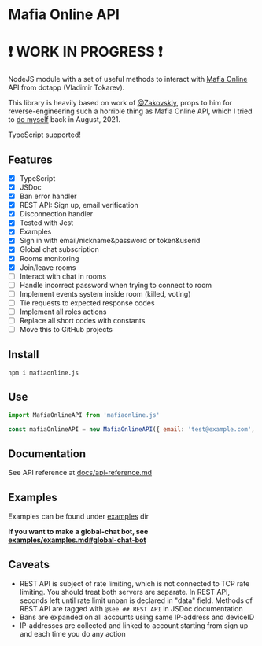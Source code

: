 # Mafia Online API

# :exclamation: WORK IN PROGRESS :exclamation:

NodeJS module with a set of useful methods to interact with [Mafia Online](https://play.google.com/store/apps/details?id=com.tokarev.mafia) API from dotapp (Vladimir Tokarev).

This library is heavily based on work of [@Zakovskiy](https://github.com/Zakovskiy), props to him for reverse-engineering such a horrible thing as Mafia Online API, which I tried to [do myself](https://github.com/VityaSchel/mafia-tools) back in August, 2021.

TypeScript supported!

## Features

- [x] TypeScript
- [x] JSDoc
- [x] Ban error handler
- [x] REST API: Sign up, email verification
- [x] Disconnection handler
- [x] Tested with Jest
- [x] Examples
- [x] Sign in with email/nickname&password or token&userid
- [x] Global chat subscription 
- [x] Rooms monitoring
- [x] Join/leave rooms
- [ ] Interact with chat in rooms
- [ ] Handle incorrect password when trying to connect to room
- [ ] Implement events system inside room (killed, voting)
- [ ] Tie requests to expected response codes
- [ ] Implement all roles actions
- [ ] Replace all short codes with constants
- [ ] Move this to GitHub projects

## Install

```
npm i mafiaonline.js
```

## Use

```js
import MafiaOnlineAPI from 'mafiaonline.js'

const mafiaOnlineAPI = new MafiaOnlineAPI({ email: 'test@example.com', password: 'pythonsucks228' })
```

## Documentation

See API reference at [docs/api-reference.md](./docs/api-reference.md)

## Examples

Examples can be found under [examples](./examples/) dir

**If you want to make a global-chat bot, see [examples/examples.md#global-chat-bot](./examples/examples.md#global-chat-bot)**

## Caveats

- REST API is subject of rate limiting, which is not connected to TCP rate limiting. You should treat both servers are separate. In REST API, seconds left until rate limit unban is declared in "data" field. Methods of REST API are tagged with `@see ## REST API` in JSDoc documentation
- Bans are expanded on all accounts using same IP-address and deviceID
- IP-addresses are collected and linked to account starting from sign up and each time you do any action